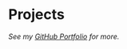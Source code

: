 # Projects

<!-- Project listing will be added here. -->

_See my [GitHub Portfolio](https://github.com/john0isaac) for more._
